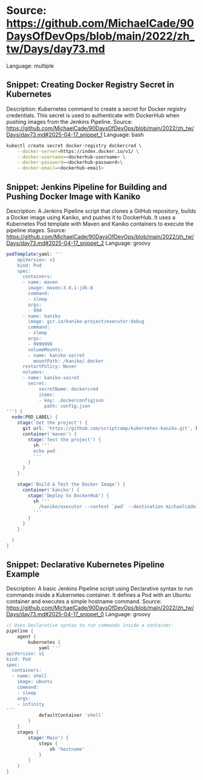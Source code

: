 # Source: https://github.com/MichaelCade/90DaysOfDevOps/blob/main/2022/zh_tw/Days/day73.md
Language: multiple

## Snippet: Creating Docker Registry Secret in Kubernetes
Description: Kubernetes command to create a secret for Docker registry credentials. This secret is used to authenticate with DockerHub when pushing images from the Jenkins Pipeline.
Source: https://github.com/MichaelCade/90DaysOfDevOps/blob/main/2022/zh_tw/Days/day73.md#2025-04-17_snippet_1
Language: bash

```bash
kubectl create secret docker-registry dockercred \
    --docker-server=https://index.docker.io/v1/ \
    --docker-username=<dockerhub-username> \
    --docker-password=<dockerhub-password>\
    --docker-email=<dockerhub-email>
```

## Snippet: Jenkins Pipeline for Building and Pushing Docker Image with Kaniko
Description: A Jenkins Pipeline script that clones a GitHub repository, builds a Docker image using Kaniko, and pushes it to DockerHub. It uses a Kubernetes Pod template with Maven and Kaniko containers to execute the pipeline stages.
Source: https://github.com/MichaelCade/90DaysOfDevOps/blob/main/2022/zh_tw/Days/day73.md#2025-04-17_snippet_2
Language: groovy

```groovy
podTemplate(yaml: '''
    apiVersion: v1
    kind: Pod
    spec:
      containers:
      - name: maven
        image: maven:3.8.1-jdk-8
        command:
        - sleep
        args:
        - 99d
      - name: kaniko
        image: gcr.io/kaniko-project/executor:debug
        command:
        - sleep
        args:
        - 9999999
        volumeMounts:
        - name: kaniko-secret
          mountPath: /kaniko/.docker
      restartPolicy: Never
      volumes:
      - name: kaniko-secret
        secret:
            secretName: dockercred
            items:
            - key: .dockerconfigjson
              path: config.json
''') {
  node(POD_LABEL) {
    stage('Get the project') {
      git url: 'https://github.com/scriptcamp/kubernetes-kaniko.git', branch: 'main'
      container('maven') {
        stage('Test the project') {
          sh '''
          echo pwd
          '''
        }
      }
    }

    stage('Build & Test the Docker Image') {
      container('kaniko') {
        stage('Deploy to DockerHub') {
          sh '''
            /kaniko/executor --context `pwd` --destination michaelcade1/helloworld:latest
          '''
        }
      }
    }

  }
}
```

## Snippet: Declarative Kubernetes Pipeline Example
Description: A basic Jenkins Pipeline script using Declarative syntax to run commands inside a Kubernetes container. It defines a Pod with an Ubuntu container and executes a simple hostname command.
Source: https://github.com/MichaelCade/90DaysOfDevOps/blob/main/2022/zh_tw/Days/day73.md#2025-04-17_snippet_0
Language: groovy

```groovy
// Uses Declarative syntax to run commands inside a container.
pipeline {
    agent {
        kubernetes {
            yaml '''
apiVersion: v1
kind: Pod
spec:
  containers:
  - name: shell
    image: ubuntu
    command:
    - sleep
    args:
    - infinity
'''
            defaultContainer 'shell'
        }
    }
    stages {
        stage('Main') {
            steps {
                sh 'hostname'
            }
        }
    }
}
```